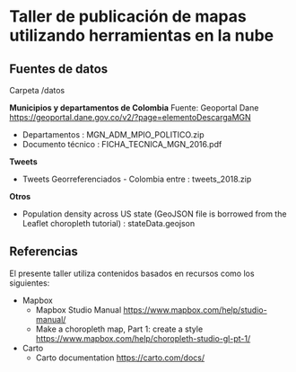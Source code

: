 # Taller de publicación de mapas utilizando herramientas en la nube

## Fuentes de datos

Carpeta /datos

**Municipios y departamentos de Colombia** 
Fuente:  Geoportal Dane https://geoportal.dane.gov.co/v2/?page=elementoDescargaMGN
* Departamentos : MGN_ADM_MPIO_POLITICO.zip
* Documento técnico : FICHA_TECNICA_MGN_2016.pdf

**Tweets**
* Tweets Georreferenciados - Colombia entre :   tweets_2018.zip

**Otros**
* Population density across US state (GeoJSON file is borrowed from the Leaflet choropleth tutorial) : stateData.geojson


## Referencias

El presente taller utiliza contenidos basados en recursos como los siguientes:
* Mapbox
	* Mapbox Studio Manual https://www.mapbox.com/help/studio-manual/
	* Make a choropleth map, Part 1: create a style  https://www.mapbox.com/help/choropleth-studio-gl-pt-1/
* Carto
	* Carto documentation https://carto.com/docs/



